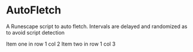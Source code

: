 # AutoFletch
A Runescape script to auto fletch. Intervals are delayed and randomized as to avoid script detection

Item one in row 1 col 2
Item two in row 1 col 3
